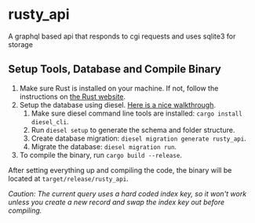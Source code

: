 # rusty_api
A graphql based api that responds to cgi requests and uses sqlite3 for storage

## Setup Tools, Database and Compile Binary
1. Make sure Rust is installed on your machine. If not, follow the instructions on [the Rust website](https://www.rust-lang.org/tools/install).
2. Setup the database using diesel. [Here is a nice walkthrough](http://diesel.rs/guides/getting-started/).
    1. Make sure diesel command line tools are installed: `cargo install diesel_cli`.
    2. Run `diesel setup` to generate the schema and folder structure. 
    3. Create database migration: `diesel migration generate rusty_api`.
    4. Migrate the database: `diesel migration run`.
3. To compile the binary, run `cargo build --release`.

After setting everything up and compiling the code, the binary will be located at `target/release/rusty_api`.

_Caution: The current query uses a hard coded index key, so it won't work unless you create a new record and swap the index key out before compiling._ 